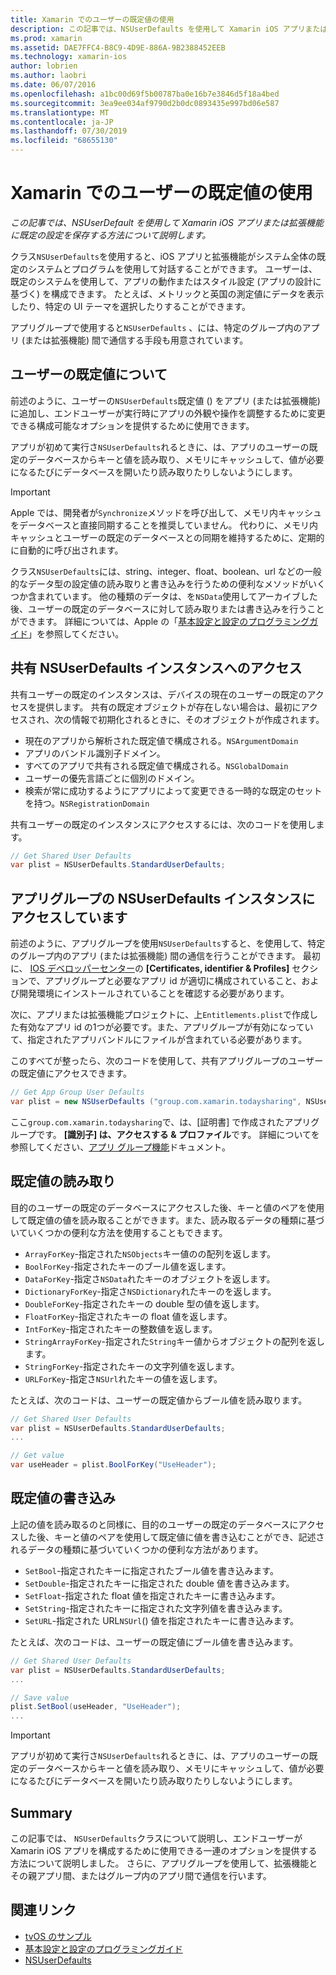 ```yaml
---
title: Xamarin でのユーザーの既定値の使用
description: この記事では、NSUserDefaults を使用して Xamarin iOS アプリまたは拡張機能に既定の設定を保存する方法について説明します。 ここでは、NSUserDefaults の概要について説明し、値の読み取りと書き込みの方法について説明します。
ms.prod: xamarin
ms.assetid: DAE7FFC4-B8C9-4D9E-886A-9B2388452EEB
ms.technology: xamarin-ios
author: lobrien
ms.author: laobri
ms.date: 06/07/2016
ms.openlocfilehash: a1bc00d69f5b00787ba0e16b7e3846d5f18a4bed
ms.sourcegitcommit: 3ea9ee034af9790d2b0dc0893435e997bd06e587
ms.translationtype: MT
ms.contentlocale: ja-JP
ms.lasthandoff: 07/30/2019
ms.locfileid: "68655130"
---
```

# <a name="working-with-user-defaults-in-xamarinios"></a>Xamarin でのユーザーの既定値の使用

_この記事では、NSUserDefault を使用して Xamarin iOS アプリまたは拡張機能に既定の設定を保存する方法について説明します。_


クラス`NSUserDefaults`を使用すると、iOS アプリと拡張機能がシステム全体の既定のシステムとプログラムを使用して対話することができます。 ユーザーは、既定のシステムを使用して、アプリの動作またはスタイル設定 (アプリの設計に基づく) を構成できます。 たとえば、メトリックと英国の測定値にデータを表示したり、特定の UI テーマを選択したりすることができます。

アプリグループで使用すると`NSUserDefaults` 、には、特定のグループ内のアプリ (または拡張機能) 間で通信する手段も用意されています。

<a name="About-User-Defaults" />

## <a name="about-user-defaults"></a>ユーザーの既定値について

前述のように、ユーザーの`NSUserDefaults`既定値 () をアプリ (または拡張機能) に追加し、エンドユーザーが実行時にアプリの外観や操作を調整するために変更できる構成可能なオプションを提供するために使用できます。

アプリが初めて実行さ`NSUserDefaults`れるときに、は、アプリのユーザーの既定のデータベースからキーと値を読み取り、メモリにキャッシュして、値が必要になるたびにデータベースを開いたり読み取りたりしないようにします。 

> [!IMPORTANT]
> Apple では、開発者が`Synchronize`メソッドを呼び出して、メモリ内キャッシュをデータベースと直接同期することを推奨していません。 代わりに、メモリ内キャッシュとユーザーの既定のデータベースとの同期を維持するために、定期的に自動的に呼び出されます。

クラス`NSUserDefaults`には、string、integer、float、boolean、url などの一般的なデータ型の設定値の読み取りと書き込みを行うための便利なメソッドがいくつか含まれています。 他の種類のデータは、を`NSData`使用してアーカイブした後、ユーザーの既定のデータベースに対して読み取りまたは書き込みを行うことができます。 詳細については、Apple の「[基本設定と設定のプログラミングガイド](https://developer.apple.com/library/mac/documentation/Cocoa/Conceptual/UserDefaults/Introduction/Introduction.html#//apple_ref/doc/uid/10000059i)」を参照してください。

<a name="Accessing-the-Shared-NSUserDefaults-Instance" />

## <a name="accessing-the-shared-nsuserdefaults-instance"></a>共有 NSUserDefaults インスタンスへのアクセス 

共有ユーザーの既定のインスタンスは、デバイスの現在のユーザーの既定のアクセスを提供します。 共有の既定オブジェクトが存在しない場合は、最初にアクセスされ、次の情報で初期化されるときに、そのオブジェクトが作成されます。

- 現在のアプリから解析された既定値で構成される。`NSArgumentDomain`
- アプリのバンドル識別子ドメイン。
- すべてのアプリで共有される既定値で構成される。`NSGlobalDomain`
- ユーザーの優先言語ごとに個別のドメイン。
- 検索が常に成功するようにアプリによって変更できる一時的な既定のセットを持つ。`NSRegistrationDomain`

共有ユーザーの既定のインスタンスにアクセスするには、次のコードを使用します。

```csharp
// Get Shared User Defaults
var plist = NSUserDefaults.StandardUserDefaults;
```

<a name="Accessing-an-App-Group-NSUserDefaults-Instance" />

## <a name="accessing-an-app-group-nsuserdefaults-instance"></a>アプリグループの NSUserDefaults インスタンスにアクセスしています

前述のように、アプリグループを使用`NSUserDefaults`すると、を使用して、特定のグループ内のアプリ (または拡張機能) 間の通信を行うことができます。 最初に、 [IOS デベロッパーセンター](https://developer.apple.com/devcenter/ios/)の **[Certificates, identifier & Profiles]** セクションで、アプリグループと必要なアプリ id が適切に構成されていること、および開発環境にインストールされていることを確認する必要があります。

次に、アプリまたは拡張機能プロジェクトに、上`Entitlements.plist`で作成した有効なアプリ id の1つが必要です。また、アプリグループが有効になっていて、指定されたアプリバンドルにファイルが含まれている必要があります。

このすべてが整ったら、次のコードを使用して、共有アプリグループのユーザーの既定値にアクセスできます。

```csharp
// Get App Group User Defaults
var plist = new NSUserDefaults ("group.com.xamarin.todaysharing", NSUserDefaultsType.SuiteName);
```

ここ`group.com.xamarin.todaysharing`で、は、[証明書] で作成されたアプリグループです。 **[識別子] は、アクセスする & プロファイル**です。 詳細についてを参照してください、[アプリ グループ機能](~/ios/deploy-test/provisioning/capabilities/app-groups-capabilities.md)ドキュメント。

<a name="Reading-Default-Values" />

## <a name="reading-default-values"></a>既定値の読み取り

目的のユーザーの既定のデータベースにアクセスした後、キーと値のペアを使用して既定値の値を読み取ることができます。また、読み取るデータの種類に基づいていくつかの便利な方法を使用することもできます。

- `ArrayForKey`-指定された`NSObjects`キー値のの配列を返します。
- `BoolForKey`-指定されたキーのブール値を返します。
- `DataForKey`-指定さ`NSData`れたキーのオブジェクトを返します。
- `DictionaryForKey`-指定さ`NSDictionary`れたキーのを返します。
- `DoubleForKey`-指定されたキーの double 型の値を返します。
- `FloatForKey`-指定されたキーの float 値を返します。
- `IntForKey`-指定されたキーの整数値を返します。
- `StringArrayForKey`-指定された`String`キー値からオブジェクトの配列を返します。
- `StringForKey`-指定されたキーの文字列値を返します。
- `URLForKey`-指定さ`NSUrl`れたキーの値を返します。

たとえば、次のコードは、ユーザーの既定値からブール値を読み取ります。

```csharp
// Get Shared User Defaults
var plist = NSUserDefaults.StandardUserDefaults;
...

// Get value
var useHeader = plist.BoolForKey("UseHeader");

```

<a name="Writing-Default-Values" />

## <a name="writing-default-values"></a>既定値の書き込み

上記の値を読み取るのと同様に、目的のユーザーの既定のデータベースにアクセスした後、キーと値のペアを使用して既定値に値を書き込むことができ、記述されるデータの種類に基づいていくつかの便利な方法があります。

- `SetBool`-指定されたキーに指定されたブール値を書き込みます。
- `SetDouble`-指定されたキーに指定された double 値を書き込みます。
- `SetFloat`-指定された float 値を指定されたキーに書き込みます。
- `SetString`-指定されたキーに指定された文字列値を書き込みます。
- `SetURL`-指定された URL`NSUrl`() 値を指定されたキーに書き込みます。

たとえば、次のコードは、ユーザーの既定値にブール値を書き込みます。

```csharp
// Get Shared User Defaults
var plist = NSUserDefaults.StandardUserDefaults;
...

// Save value
plist.SetBool(useHeader, "UseHeader");
...

```

> [!IMPORTANT]
> アプリが初めて実行さ`NSUserDefaults`れるときに、は、アプリのユーザーの既定のデータベースからキーと値を読み取り、メモリにキャッシュして、値が必要になるたびにデータベースを開いたり読み取りたりしないようにします。



<a name="Summary" />

## <a name="summary"></a>Summary

この記事では、 `NSUserDefaults`クラスについて説明し、エンドユーザーが Xamarin iOS アプリを構成するために使用できる一連のオプションを提供する方法について説明しました。 さらに、アプリグループを使用して、拡張機能とその親アプリ間、またはグループ内のアプリ間で通信を行います。


## <a name="related-links"></a>関連リンク

- [tvOS のサンプル](https://docs.microsoft.com/samples/browse/?products=xamarin&term=Xamarin.iOS+tvOS)
- [基本設定と設定のプログラミングガイド](https://developer.apple.com/library/mac/documentation/Cocoa/Conceptual/UserDefaults/Introduction/Introduction.html#//apple_ref/doc/uid/10000059i)
- [NSUserDefaults](https://developer.apple.com/library/mac/documentation/Cocoa/Reference/Foundation/Classes/NSUserDefaults_Class/#//apple_ref/doc/constant_group/NSUserDefaults_Domains)
